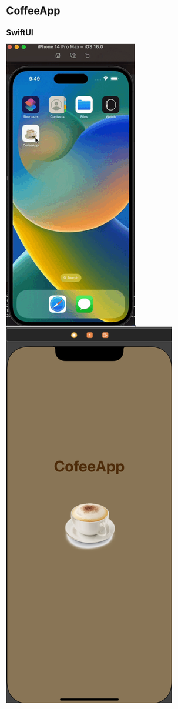 # CoffeeApp

## SwiftUI
![mygif](https://github.com/nurbek0v/CoffeeApp---SwiftUI/blob/main/ReadmiFiles/Screen%20Recording%202022-11-07%20at%2021.49.34.gif),![1](https://github.com/nurbek0v/CoffeeApp---SwiftUI/blob/main/ReadmiFiles/Screenshot%202022-11-07%20at%2021.55.13.png)
